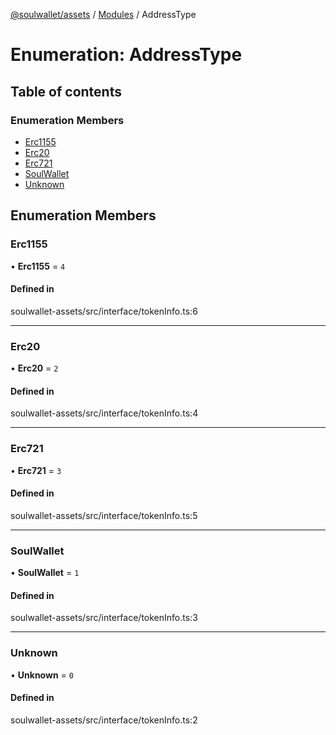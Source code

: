 [@soulwallet/assets](../README.md) / [Modules](../modules.md) / AddressType

# Enumeration: AddressType

## Table of contents

### Enumeration Members

- [Erc1155](AddressType.md#erc1155)
- [Erc20](AddressType.md#erc20)
- [Erc721](AddressType.md#erc721)
- [SoulWallet](AddressType.md#soulwallet)
- [Unknown](AddressType.md#unknown)

## Enumeration Members

### Erc1155

• **Erc1155** = ``4``

#### Defined in

soulwallet-assets/src/interface/tokenInfo.ts:6

___

### Erc20

• **Erc20** = ``2``

#### Defined in

soulwallet-assets/src/interface/tokenInfo.ts:4

___

### Erc721

• **Erc721** = ``3``

#### Defined in

soulwallet-assets/src/interface/tokenInfo.ts:5

___

### SoulWallet

• **SoulWallet** = ``1``

#### Defined in

soulwallet-assets/src/interface/tokenInfo.ts:3

___

### Unknown

• **Unknown** = ``0``

#### Defined in

soulwallet-assets/src/interface/tokenInfo.ts:2
